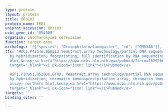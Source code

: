 ```yaml
---
type: protein
layout: protein
title: Q03103
protein_name: ERO1
uniprot_accession: Q03103
ncbi_gene_id: '854909'
organism: Saccharomyces cerevisiae
function: target gene
orthologs: '[{"species": "Drosophila melanogaster", "id": ["Q9V3A6"]}, {"species": "Caenorhabditis elegans", "id": ["B7FAS8"]}, {"species": "Homo sapiens", "id": ["<a href=\"/protein/q86yb8\">Q86YB8</a>", "<a href=\"/protein/q96he7\">Q96HE7</a>"]}, {"species": "Mus musculus", "id": ["Q8R2E9", "Q8R180"]}, {"species": "Rattus norvegicus", "id": ["Q8R4A1", "A0A0G2KAP1"]}]'
tfs: 'HAC1,P41546,850513,Yeastract,array technology/partial DNA sequence identification
  by hybridization; footprinting; full identification by RNA sequencing; northern
  blot,&ensp;<a href="https://www.ncbi.nlm.nih.gov/pubmed/?term=16292667%5Buid%5D+OR+16371132%5Buid%5D+OR+25275008%5Buid%5D+OR+20385592%5Buid%5D+OR+16880382%5Buid%5D+OR+30016623%5Buid%5D+OR+24170807%5Buid%5D+OR+24237754%5Buid%5D"
  target="_blank"><i uk-icon="icon: link"></i>Pubmed</a>

  HSF1,P10961,852806,GTRD; Yeastract,array technology/partial DNA sequence identification
  by hybridization; chromatin immunoprecipitation array; chromatin immunoprecipitation
  assay; northern blot,&ensp;<a href="https://www.ncbi.nlm.nih.gov/pubmed/?term=16926161%5Buid%5D+OR+15647283%5Buid%5D+OR+16292667%5Buid%5D+OR+15343339%5Buid%5D+OR+16880382%5Buid%5D+OR+27924024%5Buid%5D+OR+24170807%5Buid%5D+OR+24237754%5Buid%5D"
  target="_blank"><i uk-icon="icon: link"></i>Pubmed</a>'
targets: ''
binding_sites: ''

---
```

